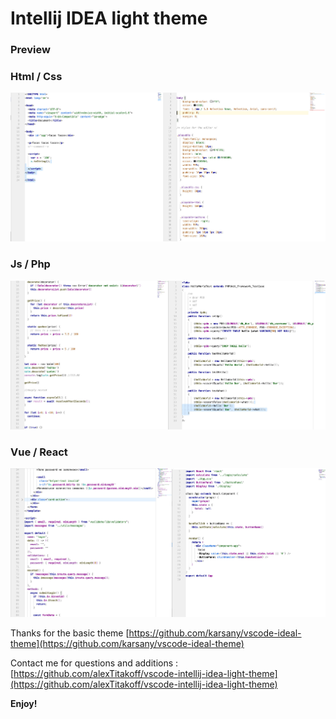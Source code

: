 # Intellij IDEA light theme
### Preview 

### Html / Css

![**Preview html css**](https://raw.githubusercontent.com/alexTitakoff/vscode-intellij-idea-light-theme/master/preview_html_css.jpg)

### Js / Php

![**Preview js php**](https://raw.githubusercontent.com/alexTitakoff/vscode-intellij-idea-light-theme/master/preview_js_php.jpg)

### Vue /  React

![Pre](https://raw.githubusercontent.com/alexTitakoff/vscode-intellij-idea-light-theme/master/preview_vue_react.jpg)

















Thanks  for the basic theme [https://github.com/karsany/vscode-ideal-theme](https://github.com/karsany/vscode-ideal-theme)



Contact me for questions and additions :
[https://github.com/alexTitakoff/vscode-intellij-idea-light-theme](https://github.com/alexTitakoff/vscode-intellij-idea-light-theme)



**Enjoy!**

